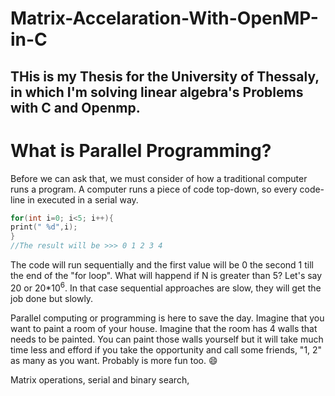 # Matrix-Accelaration-With-OpenMP-in-C
## THis is my Thesis for the University of Thessaly, in which I'm solving linear algebra's Problems with C and Openmp.

# What is Parallel Programming? 
Before we can ask that, we must consider of how a traditional computer runs a program. A computer runs a piece of code top-down, so every code-line in executed in a serial way.

```C
for(int i=0; i<5; i++){
print(" %d",i);
}
//The result will be >>> 0 1 2 3 4
``` 
The code will run sequentially and the first value will be 0 the second 1 till the end of the "for loop". What will happend if N is greater than 5? Let's say 20 or 20*10<sup>6</sup>. In that case sequential approaches are slow, they will get the job done but slowly. 
<br><p>Parallel computing or programming is here to save the day. Imagine that you want to paint a room of your house. Imagine that the room has 4 walls that needs to be painted. You can paint those walls yourself but it will take much time less and efford if you take the opportunity and call some friends, "1, 2" as many as you want. Probably is more fun too. :smile:</p>

<p>
</p>






Matrix operations, serial and binary search,
